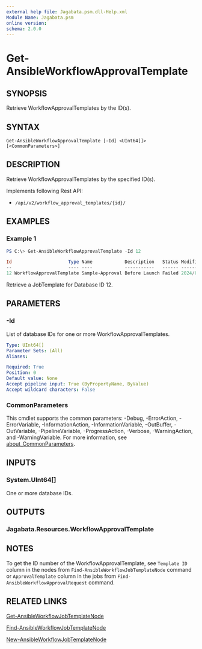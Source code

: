 ```yaml
---
external help file: Jagabata.psm.dll-Help.xml
Module Name: Jagabata.psm
online version:
schema: 2.0.0
---
```


# Get-AnsibleWorkflowApprovalTemplate

## SYNOPSIS
Retrieve WorkflowApprovalTemplates by the ID(s).

## SYNTAX

```
Get-AnsibleWorkflowApprovalTemplate [-Id] <UInt64[]> [<CommonParameters>]
```

## DESCRIPTION
Retrieve WorkflowApprovalTemplates by the specified ID(s).

Implements following Rest API:  
- `/api/v2/workflow_approval_templates/{id}/`

## EXAMPLES

### Example 1
```powershell
PS C:\> Get-AnsibleWorkflowApprovalTemplate -Id 12

Id                     Type Name            Description   Status Modified            LastJobRun          NextJobRun Options Note
--                     ---- ----            -----------   ------ --------            ----------          ---------- ------- ----
12 WorkflowApprovalTemplate Sample-Approval Before Launch Failed 2024/07/25 14:44:57 2024/07/25 15:46:16                    {[Timeout, 0], [WorkflowTemplate, [20]ApprovedFlow]}
```

Retrieve a JobTemplate for Database ID 12.

## PARAMETERS

### -Id
List of database IDs for one or more WorkflowApprovalTemplates.

```yaml
Type: UInt64[]
Parameter Sets: (All)
Aliases:

Required: True
Position: 0
Default value: None
Accept pipeline input: True (ByPropertyName, ByValue)
Accept wildcard characters: False
```

### CommonParameters
This cmdlet supports the common parameters: -Debug, -ErrorAction, -ErrorVariable, -InformationAction, -InformationVariable, -OutBuffer, -OutVariable, -PipelineVariable, -ProgressAction, -Verbose, -WarningAction, and -WarningVariable. For more information, see [about_CommonParameters](http://go.microsoft.com/fwlink/?LinkID=113216).

## INPUTS

### System.UInt64[]
One or more database IDs.

## OUTPUTS

### Jagabata.Resources.WorkflowApprovalTemplate
## NOTES

To get the ID number of the WorkflowApprovalTemplate, see `Template ID` column in the nodes from `Find-AnsibleWorkflowJobTemplateNode` command or `ApprovalTemplate` column in the jobs from `Find-AnsibleWorkflowApprovalRequest` command.

## RELATED LINKS

[Get-AnsibleWorkflowJobTemplateNode](Get-AnsibleWorkflowJobTemplateNode.md)

[Find-AnsibleWorkflowJobTemplateNode](Find-AnsibleWorkflowJobTemplateNode.md)

[New-AnsibleWorkflowJobTemplateNode](New-AnsibleWorkflowJobTemplateNode.md)

